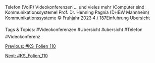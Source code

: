 Telefon (VoIP)
Videokonferenzen
... und vieles mehr
)Computer sind Kommunikationssysteme!
Prof. Dr. Henning Pagnia (DHBW Mannheim) Kommunikationssysteme © Fruhjahr 2023 4 / 187Einfuhrung Ubersicht

   Tags & Topics:
   #Videokonferenzen
   #Ubersicht
   #ubersicht
   #Telefon
   #Videokonferenz

[Previous: #KS_Folien_110](KS_Folien_110.md)

[Next: #KS_Folien_110](KS_Folien_110.md)